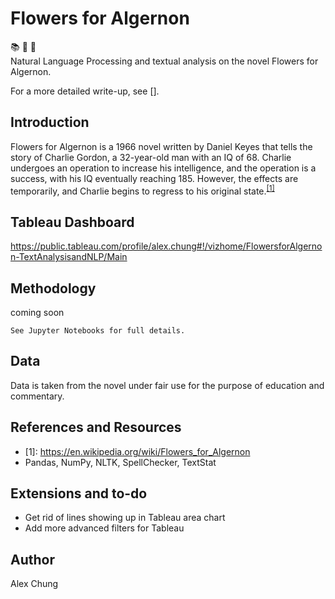 # Flowers for Algernon

:books: :cherry_blossom: :mouse2:  
Natural Language Processing and textual analysis on the novel Flowers for Algernon.

For a more detailed write-up, see [].

## Introduction

Flowers for Algernon  is a 1966 novel written by Daniel Keyes that tells the story of Charlie Gordon, a 32-year-old man with an IQ of 68.  Charlie undergoes an operation to increase his intelligence, and the operation is a success, with his IQ eventually reaching 185.  However, the effects are temporarily, and Charlie begins to regress to his original state.<sup>[[1]](#myfootnote1)</sup>

## Tableau Dashboard
https://public.tableau.com/profile/alex.chung#!/vizhome/FlowersforAlgernon-TextAnalysisandNLP/Main

## Methodology
coming soon

`See Jupyter Notebooks for full details.`

## Data

Data is taken from the novel under fair use for the purpose of education and commentary.


## References and Resources

 * <a name="myfootnote1">[1]</a>: https://en.wikipedia.org/wiki/Flowers_for_Algernon
 * Pandas, NumPy, NLTK, SpellChecker, TextStat

## Extensions and to-do
 * Get rid of lines showing up in Tableau area chart
 * Add more advanced filters for Tableau

## Author
Alex Chung

